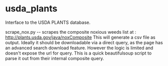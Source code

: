 # usda_plants
Interface to the USDA PLANTS database.

scrape_nox.py -- scrapes the composite noxious weeds list at : http://plants.usda.gov/java/noxComposite
 This will generate a csv file as output.  Ideally it should be downloadable via a direct query, as the page has
 an advanced search download feature.  However the logic is limited and doesn't expose the url for query.  This is a 
 quick beautifulsoup script to parse it out from their internal composite query.
